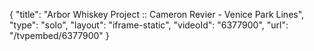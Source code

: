 {
    "title": "Arbor Whiskey Project :: Cameron Revier - Venice Park Lines",
    "type": "solo",
    "layout": "iframe-static",
    "videoId": "6377900",
    "url": "\/tvpembed\/6377900"
}